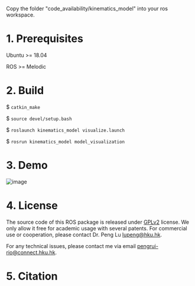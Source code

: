 Copy the folder "code_availability/kinematics_model" into your ros workspace.

 
# 1. Prerequisites

Ubuntu >= 18.04 

ROS >= Melodic

 
# 2. Build
$ `catkin_make`

$ `source devel/setup.bash`

$ `roslaunch kinematics_model visualize.launch`

$ `rosrun kinematics_model model_visualization`


# 3. Demo

![image](https://github.com/arclab-hku/AET/blob/master/code_availability/demo.gif)


# 4. License
The source code of this ROS package is released under [GPLv2](https://www.gnu.org/licenses/) license. We only allow it free for academic usage with several patents. 
For commercial use or cooperation, please contact Dr. Peng Lu lupeng@hku.hk.

For any technical issues, please contact me via email pengrui-rio@connect.hku.hk.


# 5. Citation



